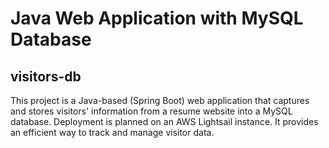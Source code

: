 # Java Web Application with MySQL Database
## visitors-db
This project is a Java-based (Spring Boot) web application that captures and stores visitors' information from a resume website into a MySQL database. Deployment is planned on an AWS Lightsail instance. It provides an efficient way to track and manage visitor data.
